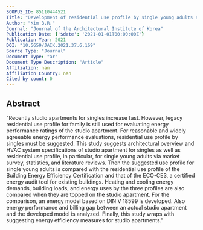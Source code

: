 ```yaml
---
SCOPUS_ID: 85110444521
Title: "Development of residential use profile by single young adults and energy saving plans for them"
Author: "Kim B.R."
Journal: "Journal of the Architectural Institute of Korea"
Publication Date: {'$date': '2021-01-01T00:00:00Z'}
Publication Year: 2021
DOI: "10.5659/JAIK.2021.37.6.169"
Source Type: "Journal"
Document Type: "ar"
Document Type Description: "Article"
Affiliation: nan
Affiliation Country: nan
Cited by count: 0
---
```


## Abstract
"Recently studio apartments for singles increase fast. However, legacy residential use profile for family is still used for evaluating energy performance ratings of the studio apartment. For reasonable and widely agreeable energy performance evaluations, residential use profile by singles must be suggested. This study suggests architectural overview and HVAC system specifications of studio apartment for singles as well as residential use profile, in particular, for single young adults via market survey, statistics, and literature reviews. Then the suggested use profile for single young adults is compared with the residential use profile of the Building Energy Efficiency Certification and that of the ECO-CE3, a certified energy audit tool for existing buildings. Heating and cooling energy demands, building loads, and energy uses by the three profiles are also compared when they are topped on the studio apartment. For the comparison, an energy model based on DIN V 18599 is developed. Also energy performance and billing gap between an actual studio apartment and the developed model is analyzed. Finally, this study wraps with suggesting energy efficiency measures for studio apartments."
